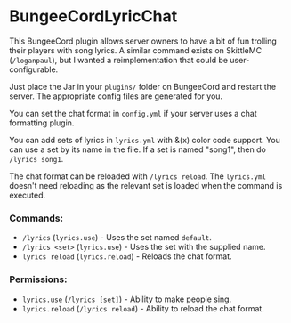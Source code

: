 # BungeeCordLyricChat

This BungeeCord plugin allows server owners to have a bit of fun trolling their players with song lyrics. A similar command exists on SkittleMC (`/loganpaul`), but I wanted a reimplementation that could be user-configurable.  

Just place the Jar in your `plugins/` folder on BungeeCord and restart the server. The appropriate config files are generated for you.  

You can set the chat format in `config.yml` if your server uses a chat formatting plugin.  

You can add sets of lyrics in `lyrics.yml` with &(x) color code support. You can use a set by its name in the file. If a set is named "song1", then do `/lyrics song1`.  

The chat format can be reloaded with `/lyrics reload`. The `lyrics.yml` doesn't need reloading as the relevant set is loaded when the command is executed.  

### Commands:
- `/lyrics` (`lyrics.use`) - Uses the set named `default`.
- `/lyrics <set>` (`lyrics.use`) - Uses the set with the supplied name.
- `lyrics reload` (`lyrics.reload`) - Reloads the chat format.

### Permissions:
- `lyrics.use` (`/lyrics [set]`) - Ability to make people sing.
- `lyrics.reload` (`/lyrics reload`) - Ability to reload the chat format.
